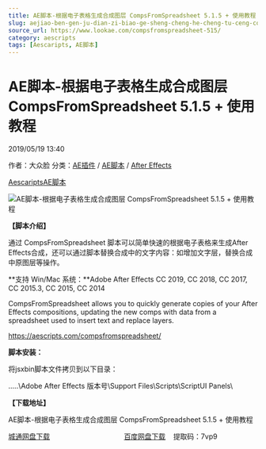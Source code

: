 ```yaml
---
title: AE脚本-根据电子表格生成合成图层 CompsFromSpreadsheet 5.1.5 + 使用教程
slug: aejiao-ben-gen-ju-dian-zi-biao-ge-sheng-cheng-he-cheng-tu-ceng-compsfromspreadsheet-5-1-5-shi-yong-jiao-cheng
source_url: https://www.lookae.com/compsfromspreadsheet-515/
category: aescripts
tags: [Aescaripts, AE脚本]
---
```

# AE脚本-根据电子表格生成合成图层 CompsFromSpreadsheet 5.1.5 + 使用教程

2019/05/19 13:40

作者：大众脸
分类：[AE插件](https://www.lookae.com/after-effects/aechajian/) / [AE脚本](https://www.lookae.com/after-effects/aescripts/) / [After Effects](https://www.lookae.com/after-effects/)

[Aescaripts](https://www.lookae.com/tag/aescaripts/)[AE脚本](https://www.lookae.com/tag/ae%e8%84%9a%e6%9c%ac/)

![AE脚本-根据电子表格生成合成图层 CompsFromSpreadsheet 5.1.5 + 使用教程](https://www.lookae.com/wp-content/uploads/2015/07/CompsFromSpreadsheet.jpg "AE脚本-根据电子表格生成合成图层 CompsFromSpreadsheet 5.1.5 + 使用教程-LookAE.com")

**【脚本介绍】**

通过 CompsFromSpreadsheet 脚本可以简单快速的根据电子表格来生成After Effects合成，还可以通过脚本替换合成中的文字内容：如增加文字层，替换合成中原图层等操作。

**支持 Win/Mac 系统：**Adobe After Effects CC 2019, CC 2018, CC 2017, CC 2015.3, CC 2015, CC 2014

CompsFromSpreadsheet allows you to quickly generate copies of your After Effects compositions, updating the new comps with data from a spreadsheet used to insert text and replace layers.

https://aescripts.com/compsfromspreadsheet/

**脚本安装：**

将jsxbin脚本文件拷贝到以下目录：

…..\Adobe After Effects 版本号\Support Files\Scripts\ScriptUI Panels\

**【下载地址】**

AE脚本-根据电子表格生成合成图层 CompsFromSpreadsheet 5.1.5 + 使用教程

[城通网盘下载](https://lookae.ctfile.com/fs/680462-375082913)                                      [百度网盘下载](https://pan.baidu.com/s/1BEUjDDsahTEdv3dVZBkvlw)    提取码：7vp9
